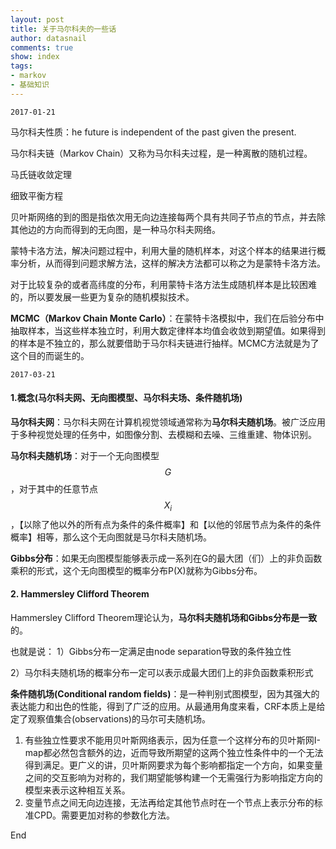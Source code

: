 ```yaml
---
layout: post
title: 关于马尔科夫的一些话
author: datasnail
comments: true
show: index
tags:
- markov
- 基础知识
---
```



	2017-01-21

马尔科夫性质：he future is independent of the past given the present.

马尔科夫链（Markov Chain）又称为马尔科夫过程，是一种离散的随机过程。

马氏链收敛定理

细致平衡方程

贝叶斯网络的到的图是指依次用无向边连接每两个具有共同子节点的节点，并去除其他边的方向而得到的无向图，是一种马尔科夫网络。

蒙特卡洛方法，解决问题过程中，利用大量的随机样本，对这个样本的结果进行概率分析，从而得到问题求解方法，这样的解决方法都可以称之为是蒙特卡洛方法。

对于比较复杂的或者高纬度的分布，利用蒙特卡洛方法生成随机样本是比较困难的，所以要发展一些更为复杂的随机模拟技术。

**MCMC（Markov Chain Monte Carlo）**：在蒙特卡洛模拟中，我们在后验分布中抽取样本，当这些样本独立时，利用大数定律样本均值会收敛到期望值。如果得到的样本是不独立的，那么就要借助于马尔科夫链进行抽样。MCMC方法就是为了这个目的而诞生的。


	2017-03-21

#### **1.概念(马尔科夫网、无向图模型、马尔科夫场、条件随机场)**


**马尔科夫网**：马尔科夫网在计算机视觉领域通常称为**马尔科夫随机场**。被广泛应用于多种视觉处理的任务中，如图像分割、去模糊和去噪、三维重建、物体识别。

**马尔科夫随机场**：对于一个无向图模型$$G$$，对于其中的任意节点$$X_i$$，【以除了他以外的所有点为条件的条件概率】和【以他的邻居节点为条件的条件概率】相等，那么这个无向图就是马尔科夫随机场。

**Gibbs分布**：如果无向图模型能够表示成一系列在G的最大团（们）上的非负函数乘积的形式，这个无向图模型的概率分布P(X)就称为Gibbs分布。

#### **2. Hammersley Clifford Theorem**

Hammersley Clifford Theorem理论认为，**马尔科夫随机场和Gibbs分布是一致**的。

也就是说：
1）Gibbs分布一定满足由node separation导致的条件独立性

2）马尔科夫随机场的概率分布一定可以表示成最大团们上的非负函数乘积形式


**条件随机场(Conditional random fields)**：是一种判别式图模型，因为其强大的表达能力和出色的性能，得到了广泛的应用。从最通用角度来看，CRF本质上是给定了观察值集合(observations)的马尔可夫随机场。


1. 有些独立性要求不能用贝叶斯网络表示，因为任意一个这样分布的贝叶斯网I-map都必然包含额外的边，近而导致所期望的这两个独立性条件中的一个无法得到满足。更广义的讲，贝叶斯网要求为每个影响都指定一个方向，如果变量之间的交互影响为对称的，我们期望能够构建一个无需强行为影响指定方向的模型来表示这种相互关系。
2. 变量节点之间无向边连接，无法再给定其他节点时在一个节点上表示分布的标准CPD。需要更加对称的参数化方法。

End

